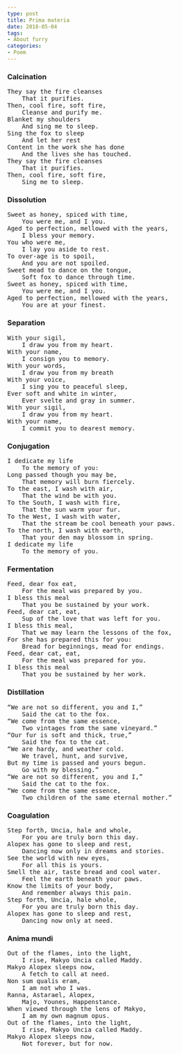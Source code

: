 ```yaml
---
type: post
title: Prima materia
date: 2018-05-04
tags:
- About furry
categories:
- Poem
---
```


### Calcination

<pre class="verse">
They say the fire cleanses
    That it purifies.
Then, cool fire, soft fire,
    Cleanse and purify me.
Blanket my shoulders
    And sing me to sleep.
Sing the fox to sleep
    And let her rest
Content in the work she has done
    And the lives she has touched.
They say the fire cleanses
    That it purifies.
Then, cool fire, soft fire,
    Sing me to sleep.
</pre>

### Dissolution

<pre class="verse">
Sweet as honey, spiced with time,
    You were me, and I you.
Aged to perfection, mellowed with the years,
    I bless your memory.
You who were me,
    I lay you aside to rest.
To over-age is to spoil,
    And you are not spoiled.
Sweet mead to dance on the tongue,
    Soft fox to dance through time.
Sweet as honey, spiced with time,
    You were me, and I you.
Aged to perfection, mellowed with the years,
    You are at your finest.
</pre>

### Separation

<pre class="verse">
With your sigil,
    I draw you from my heart.
With your name,
    I consign you to memory.
With your words,
    I draw you from my breath
With your voice,
    I sing you to peaceful sleep,
Ever soft and white in winter,
    Ever svelte and gray in summer.
With your sigil,
    I draw you from my heart.
With your name,
    I commit you to dearest memory.
</pre>

### Conjugation

<pre class="verse">
I dedicate my life
    To the memory of you:
Long passed though you may be,
    That memory will burn fiercely.
To the east, I wash with air,
    That the wind be with you.
To the South, I wash with fire,
    That the sun warm your fur.
To the West, I wash with water,
    That the stream be cool beneath your paws.
To the north, I wash with earth,
    That your den may blossom in spring.
I dedicate my life
    To the memory of you.
</pre>

### Fermentation

<pre class="verse">
Feed, dear fox eat,
    For the meal was prepared by you.
I bless this meal
    That you be sustained by your work.
Feed, dear cat, eat,
    Sup of the love that was left for you.
I bless this meal,
    That we may learn the lessons of the fox,
For she has prepared this for you:
    Bread for beginnings, mead for endings.
Feed, dear cat, eat,
    For the meal was prepared for you.
I bless this meal
    That you be sustained by her work.
</pre>

### Distillation

<pre class="verse">
“We are not so different, you and I,”
    Said the cat to the fox.
“We come from the same essence,
    Two vintages from the same vineyard.”
“Our fur is soft and thick, true,”
    Said the fox to the cat.
“We are hardy, and weather cold.
    We travel, hunt, and survive,
But my time is passed and yours begun.
    Go with my blessing.”
“We are not so different, you and I,”
    Said the cat to the fox.
“We come from the same essence,
    Two children of the same eternal mother.”
</pre>

### Coagulation

<pre class="verse">
Step forth, Uncia, hale and whole,
    For you are truly born this day.
Alopex has gone to sleep and rest,
    Dancing now only in dreams and stories.
See the world with new eyes,
    For all this is yours.
Smell the air, taste bread and cool water.
    Feel the earth beneath your paws.
Know the limits of your body,
    And remember always this pain.
Step forth, Uncia, hale whole,
    For you are truly born this day.
Alopex has gone to sleep and rest,
    Dancing now only at need.
</pre>

### Anima mundi

<pre class="verse">
Out of the flames, into the light,
    I rise, Makyo Uncia called Maddy.
Makyo Alopex sleeps now,
    A fetch to call at need.
Non sum qualis eram,
    I am not who I was.
Ranna, Astarael, Alopex,
    Majo, Younes, Happenstance.
When viewed through the lens of Makyo,
    I am my own magnum opus.
Out of the flames, into the light,
    I rise, Makyo Uncia called Maddy.
Makyo Alopex sleeps now,
    Not forever, but for now.
</pre>
